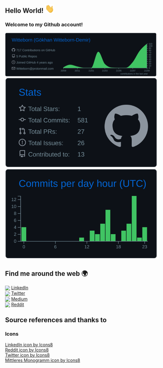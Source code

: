 <!-- tell more about you here -->

## Hello World! <img src="./Assets/Hi.gif" width="30px"></h2>
### Welcome to my Github account!
![](https://raw.githubusercontent.com/Witteborn/Witteborn/GH-1-Readme/profile-summary-card-output/github_dark/0-profile-details.svg)
![](https://raw.githubusercontent.com/Witteborn/Witteborn/GH-1-Readme/profile-summary-card-output/github_dark/3-stats.svg)
![](https://raw.githubusercontent.com/Witteborn/Witteborn/GH-1-Readme/profile-summary-card-output/github_dark/4-productive-time.svg)

## Find me around the web 🌍

[<img align="center" height="40" src="https://img.icons8.com/color/48/000000/linkedin.png"/>](https://www.linkedin.com/in/g%C3%B6khan-witteborn-demir-2582a1220/) [LinkedIn](https://www.linkedin.com/in/g%C3%B6khan-witteborn-demir-2582a1220/) <br>
[<img align="center" height="40" src="https://img.icons8.com/fluent/144/000000/twitter.png"/>](https://twitter.com/WittebornDemir)
[Twitter](https://twitter.com/WittebornDemir) <br>
[<img align="center" height="40" src="https://img.icons8.com/ios-filled/50/000000/medium-monogram--v1.png"/>](https://medium.com/@witteborn)
[Medium](https://medium.com/@witteborn) <br>
[<img align="center" height="40" src="https://img.icons8.com/fluency/240/000000/reddit.png"/>](https://www.reddit.com/u/Witteborn)
[Reddit](https://www.reddit.com/u/Witteborn) <br>



<!--
## My Resume
[<img align="center" height="50" src="https://img.icons8.com/fluent/144/000000/resume-website.png"/>](./Resume.md) [Resume](./Resume.md)
<br/>
[![made-with-latex](https://img.shields.io/badge/Made%20with-LaTeX-1f425f.svg)](https://www.latex-project.org/)
-->

## Source references and thanks to
### Icons
<a href="https://icons8.com/icon/13930/linkedin">LinkedIn icon by Icons8</a>
<br>
<a href="https://icons8.com/icon/h3FOPWMfgNnV/reddit">Reddit icon by Icons8</a>
<br>
<a href="https://icons8.com/icon/5MQ0gPAYYx7a/twitter">Twitter icon by Icons8</a>
<br>
<a href="https://icons8.com/icon/110611/mittleres-monogramm">Mittleres Monogramm icon by Icons8</a>
